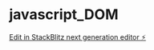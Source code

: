 # javascript_DOM

[Edit in StackBlitz next generation editor ⚡️](https://stackblitz.com/~/github.com/nikhilSonawane1104/javascript_DOM)